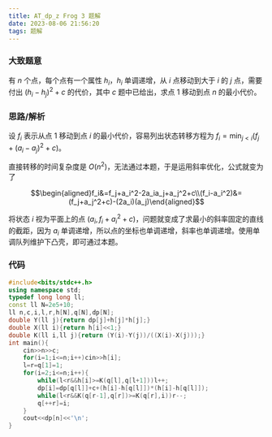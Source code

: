 ```yaml
---
title: AT_dp_z Frog 3 题解
date: 2023-08-06 21:56:20
tags: 题解
---
```


### 大致题意

有 $n$ 个点，每个点有一个属性 $h_i$，$h_i$ 单调递增，从 $i$ 点移动到大于 $i$ 的 $j$ 点，需要付出 $(h_i-h_j)^2+c$ 的代价，其中 $c$ 题中已给出，求点 $1$ 移动到点 $n$ 的最小代价。

### 思路/解析

设 $f_i$ 表示从点 $1$ 移动到点 $i$ 的最小代价，容易列出状态转移方程为 $f_i=\min_{j<i}(f_j+(a_i-a_j)^2+c)$。

直接转移的时间复杂度是 $O(n^2)$，无法通过本题，于是运用斜率优化，公式就变为了

$$\begin{aligned}f_i&=f_j+a_i^2-2a_ia_j+a_j^2+c\\(f_i-a_i^2)&=(f_j+a_j^2+c)-(2a_i)(a_j)\end{aligned}$$

将状态 $i$ 视为平面上的点 $(a_i,f_i+a_i^2+c)$，问题就变成了求最小的斜率固定的直线的截距，因为 $a_i$ 单调递增，所以点的坐标也单调递增，斜率也单调递增。使用单调队列维护下凸壳，即可通过本题。

### 代码

```cpp
#include<bits/stdc++.h>
using namespace std;
typedef long long ll;
const ll N=2e5+10;
ll n,c,i,l,r,h[N],q[N],dp[N];
double Y(ll j){return dp[j]+h[j]*h[j];}
double X(ll i){return h[i]<<1;}
double K(ll i,ll j){return (Y(i)-Y(j))/((X(i)-X(j)));}
int main(){
	cin>>n>>c;
	for(i=1;i<=n;i++)cin>>h[i];
	l=r=q[1]=1;
	for(i=2;i<=n;i++){
		while(l<r&&h[i]>=K(q[l],q[l+1]))l++;
		dp[i]=dp[q[l]]+c+(h[i]-h[q[l]])*(h[i]-h[q[l]]);
		while(l<r&&K(q[r-1],q[r])>=K(q[r],i))r--;
		q[++r]=i;
	}
	cout<<dp[n]<<'\n';
}
```